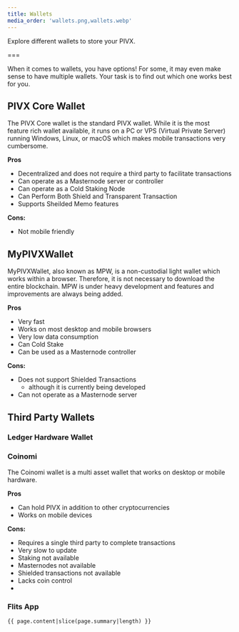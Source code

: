 ```yaml
---
title: Wallets
media_order: 'wallets.png,wallets.webp'
---
```


Explore different wallets to store your PIVX.

===

When it comes to wallets, you have options!  For some, it may even make sense to have multiple wallets. Your task is to find out which one works best for you.

## PIVX Core Wallet
The PIVX Core wallet is the standard PIVX wallet.  While it is the most feature rich wallet available, it runs on a PC or VPS (Virtual Private Server) running Windows, Linux, or macOS which makes mobile transactions very cumbersome.  

**Pros**
* Decentralized and does not require a third party to facilitate transactions
* Can operate as a Masternode server or controller
* Can operate as a Cold Staking Node
* Can Perform Both Shield and Transparent Transaction
* Supports Sheilded Memo features

**Cons:**  
* Not mobile friendly


## MyPIVXWallet
MyPIVXWallet, also known as MPW, is a non-custodial light wallet which works within a browser.  Therefore, it is not necessary to download the entire blockchain.  MPW is under heavy development and features and improvements are always being added.

**Pros**
* Very fast 
* Works on most desktop and mobile browsers
* Very low data consumption
* Can Cold Stake
* Can be used as a Masternode controller

**Cons:**  
* Does not support Shielded Transactions
  * although it is currently being developed 
* Can not operate as a Masternode server

## Third Party Wallets

### Ledger Hardware Wallet

### Coinomi

The Coinomi wallet is a multi asset wallet that works on desktop or mobile hardware.  

**Pros**
* Can hold PIVX in addition to other cryptocurrencies
* Works on mobile devices


**Cons:**  
* Requires a single third party to complete transactions
* Very slow to update
* Staking not available
* Masternodes not available
* Shielded transactions not available
* Lacks coin control
* 
### Flits App


```{{ page.content|slice(page.summary|length) }}```